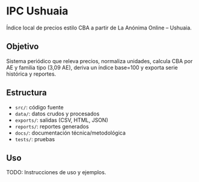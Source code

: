 # IPC Ushuaia

Índice local de precios estilo CBA a partir de La Anónima Online – Ushuaia.

## Objetivo
Sistema periódico que releva precios, normaliza unidades, calcula CBA por AE y familia tipo (3,09 AE), deriva un índice base=100 y exporta serie histórica y reportes.

## Estructura
- `src/`: código fuente
- `data/`: datos crudos y procesados
- `exports/`: salidas (CSV, HTML, JSON)
- `reports/`: reportes generados
- `docs/`: documentación técnica/metodológica
- `tests/`: pruebas

## Uso
TODO: Instrucciones de uso y ejemplos.
